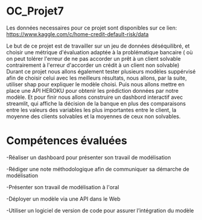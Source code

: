 # OC_Projet7

Les données necessaires pour ce projet sont disponibles sur ce lien:  https://www.kaggle.com/c/home-credit-default-risk/data

Le but de ce projet est de travailler sur un jeu de données déséquilibré, et choisir une métrique d'évaluation adaptée à la problématique bancaire ( où on peut tolérer l'erreur de ne pas accorder un prêt à un client solvable contrairement à l'erreur d'accorder un crédit à un client non solvable)
Durant ce projet nous allons également tester plusieurs modèles suppérvisé afin de choisir celui avec les meilleurs résultats, nous allons, par la suite, utiliser shap pour expliquer le modèle choisi. Puis nous allons mettre en place une API HEROKU pour obtenir les prédiction données par notre modèle.
Et pour finir nous allons construire un dashbord interactif avec streamlit, qui affiche la décision de la banque en plus des comparaisons entre les valeurs des variables les plus importantes entre le client, la moyenne des clients solvables et la moyennes de ceux non solvables.



# Compétences évaluées

-Réaliser un dashboard pour présenter son travail de modélisation

-Rédiger une note méthodologique afin de communiquer sa démarche de modélisation

-Présenter son travail de modélisation à l'oral

-Déployer un modèle via une API dans le Web

-Utiliser un logiciel de version de code pour assurer l’intégration du modèle
